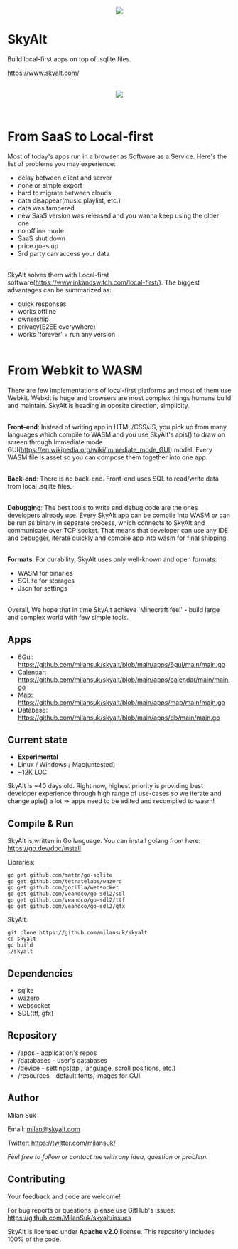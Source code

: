 <p align="center">
<img src="https://raw.githubusercontent.com/MilanSuk/skyalt/main/screenshots/logo.png" />
</p>


# SkyAlt
Build local-first apps on top of .sqlite files.

https://www.skyalt.com/
<br/>
<br/>
<p align="center">
<img src="https://raw.githubusercontent.com/MilanSuk/skyalt/main/screenshots/screenshot_1.png" />
</p>

<br/>



# From SaaS to Local-first
Most of today's apps run in a browser as Software as a Service. Here's the list of problems you may experience:
- delay between client and server
- none or simple export
- hard to migrate between clouds
- data disappear(music playlist, etc.)
- data was tampered
- new SaaS version was released and you wanna keep using the older one
- no offline mode
- SaaS shut down
- price goes up
- 3rd party can access your data
<br/><br/>

SkyAlt solves them with Local-first software(https://www.inkandswitch.com/local-first/). The biggest advantages can be summarized as:
- quick responses
- works offline
- ownership
- privacy(E2EE everywhere)
- works 'forever' + run any version
<br/><br/>



# From Webkit to WASM
There are few implementations of local-first platforms and most of them use Webkit. Webkit is huge and browsers are most complex things humans build and maintain. SkyAlt is heading in oposite direction, simplicity.
<br/><br/>

**Front-end**: Instead of writing app in HTML/CSS/JS, you pick up from many languages which compile to WASM and you use SkyAlt's apis() to draw on screen through Immediate mode GUI(https://en.wikipedia.org/wiki/Immediate_mode_GUI) model. Every WASM file is asset so you can compose them together into one app.
<br/><br/>

**Back-end**: There is no back-end. Front-end uses SQL to read/write data from local .sqlite files.
<br/><br/>

**Debugging**: The best tools to write and debug code are the ones developers already use. Every SkyAlt app can be compile into WASM *or* can be run as binary in separate process, which connects to SkyAlt and communicate over TCP socket. That means that developer can use any IDE and debugger, iterate quickly and compile app into wasm for final shipping.
<br/><br/>

**Formats**: For durability, SkyAlt uses only well-known and open formats:
- WASM for binaries
- SQLite for storages
- Json for settings
<br/><br/>

Overall, We hope that in time SkyAlt achieve 'Minecraft feel' - build large and complex world with few simple tools.



## Apps
- 6Gui: https://github.com/milansuk/skyalt/blob/main/apps/6gui/main/main.go
- Calendar: https://github.com/milansuk/skyalt/blob/main/apps/calendar/main/main.go
- Map: https://github.com/milansuk/skyalt/blob/main/apps/map/main/main.go
- Database: https://github.com/milansuk/skyalt/blob/main/apps/db/main/main.go



## Current state
- **Experimental**
- Linux / Windows / Mac(untested)
- ~12K LOC

SkyAlt is ~40 days old. Right now, highest priority is providing best developer experience through high range of use-cases so we iterate and change apis() a lot => apps need to be edited and recompiled to wasm!



## Compile & Run
SkyAlt is written in Go language. You can install golang from here: https://go.dev/doc/install

Libraries:
<pre><code>go get github.com/mattn/go-sqlite
go get github.com/tetratelabs/wazero
go get github.com/gorilla/websocket
go get github.com/veandco/go-sdl2/sdl
go get github.com/veandco/go-sdl2/ttf
go get github.com/veandco/go-sdl2/gfx
</code></pre>

SkyAlt:
<pre><code>git clone https://github.com/milansuk/skyalt
cd skyalt
go build
./skyalt
</code></pre>



## Dependencies
- sqlite
- wazero
- websocket
- SDL(ttf, gfx)



## Repository
- /apps - application's repos
- /databases - user's databases
- /device - settings(dpi, language, scroll positions, etc.)
- /resources - default fonts, images for GUI



## Author
Milan Suk

Email: milan@skyalt.com

Twitter: https://twitter.com/milansuk/

*Feel free to follow or contact me with any idea, question or problem.*



## Contributing
Your feedback and code are welcome!

For bug reports or questions, please use GitHub's issues: https://github.com/MilanSuk/skyalt/issues

SkyAlt is licensed under **Apache v2.0** license. This repository includes 100% of the code.
